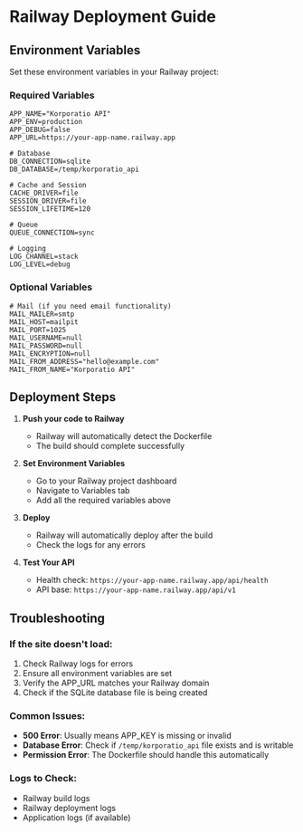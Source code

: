 # Railway Deployment Guide

## Environment Variables

Set these environment variables in your Railway project:

### Required Variables

```
APP_NAME="Korporatio API"
APP_ENV=production
APP_DEBUG=false
APP_URL=https://your-app-name.railway.app

# Database
DB_CONNECTION=sqlite
DB_DATABASE=/temp/korporatio_api

# Cache and Session
CACHE_DRIVER=file
SESSION_DRIVER=file
SESSION_LIFETIME=120

# Queue
QUEUE_CONNECTION=sync

# Logging
LOG_CHANNEL=stack
LOG_LEVEL=debug
```

### Optional Variables

```
# Mail (if you need email functionality)
MAIL_MAILER=smtp
MAIL_HOST=mailpit
MAIL_PORT=1025
MAIL_USERNAME=null
MAIL_PASSWORD=null
MAIL_ENCRYPTION=null
MAIL_FROM_ADDRESS="hello@example.com"
MAIL_FROM_NAME="Korporatio API"
```

## Deployment Steps

1. **Push your code to Railway**

    - Railway will automatically detect the Dockerfile
    - The build should complete successfully

2. **Set Environment Variables**

    - Go to your Railway project dashboard
    - Navigate to Variables tab
    - Add all the required variables above

3. **Deploy**

    - Railway will automatically deploy after the build
    - Check the logs for any errors

4. **Test Your API**
    - Health check: `https://your-app-name.railway.app/api/health`
    - API base: `https://your-app-name.railway.app/api/v1`

## Troubleshooting

### If the site doesn't load:

1. Check Railway logs for errors
2. Ensure all environment variables are set
3. Verify the APP_URL matches your Railway domain
4. Check if the SQLite database file is being created

### Common Issues:

-   **500 Error**: Usually means APP_KEY is missing or invalid
-   **Database Error**: Check if `/temp/korporatio_api` file exists and is writable
-   **Permission Error**: The Dockerfile should handle this automatically

### Logs to Check:

-   Railway build logs
-   Railway deployment logs
-   Application logs (if available)

